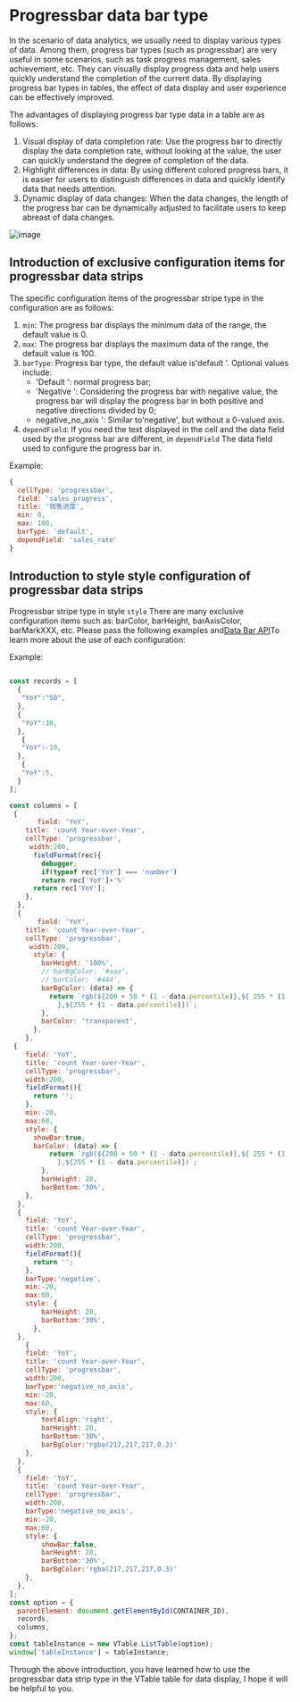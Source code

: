 # Progressbar data bar type

In the scenario of data analytics, we usually need to display various types of data. Among them, progress bar types (such as progressbar) are very useful in some scenarios, such as task progress management, sales achievement, etc. They can visually display progress data and help users quickly understand the completion of the current data. By displaying progress bar types in tables, the effect of data display and user experience can be effectively improved.

The advantages of displaying progress bar type data in a table are as follows:

1.  Visual display of data completion rate: Use the progress bar to directly display the data completion rate, without looking at the value, the user can quickly understand the degree of completion of the data.
2.  Highlight differences in data: By using different colored progress bars, it is easier for users to distinguish differences in data and quickly identify data that needs attention.
3.  Dynamic display of data changes: When the data changes, the length of the progress bar can be dynamically adjusted to facilitate users to keep abreast of data changes.

![image](https://lf9-dp-fe-cms-tos.byteorg.com/obj/bit-cloud/a222eb3ecfe32db85220dda02.png)

## Introduction of exclusive configuration items for progressbar data strips

The specific configuration items of the progressbar stripe type in the configuration are as follows:

1.  `min`: The progress bar displays the minimum data of the range, the default value is 0.
2.  `max`: The progress bar displays the maximum data of the range, the default value is 100.
3.  `barType`: Progress bar type, the default value is'default '. Optional values include:
    *   'Default ': normal progress bar;
    *   'Negative ': Considering the progress bar with negative value, the progress bar will display the progress bar in both positive and negative directions divided by 0;
    *   negative\_no\_axis ': Similar to'negative', but without a 0-valued axis.
4.  `dependField`: If you need the text displayed in the cell and the data field used by the progress bar are different, in `dependField` The data field used to configure the progress bar in.

Example:

```javascript
{
  cellType: 'progressbar',
  field: 'sales_progress',
  title: '销售进度',
  min: 0,
  max: 100,
  barType: 'default',
  dependField: 'sales_rate'
}
```

## Introduction to style style configuration of progressbar data strips

Progressbar stripe type in style `style` There are many exclusive configuration items such as: barColor, barHeight, barAxisColor, barMarkXXX, etc. Please pass the following examples and[Data Bar API](TODO)To learn more about the use of each configuration:

Example:

```javascript livedemo template=vtable

const records = [
  {
   "YoY":"50",
  },
  {
   "YoY":10,
  },
   {
   "YoY":-10,
  },
   {
   "YoY":5,
  }
];

const columns = [
 {
       field: 'YoY',
    title: 'count Year-over-Year',
    cellType: 'progressbar',
     width:200,
      fieldFormat(rec){
        debugger;
        if(typeof rec['YoY'] === 'number')
        return rec['YoY']+'%'
      return rec['YoY'];
    },
  },
  {
       field: 'YoY',
    title: 'count Year-over-Year',
    cellType: 'progressbar',
     width:200,
      style: {
        barHeight: '100%',
        // barBgColor: '#aaa',
        // barColor: '#444',
        barBgColor: (data) => {
          return `rgb(${200 + 50 * (1 - data.percentile)},${ 255 * (1 - data.percentile)
            },${255 * (1 - data.percentile)})`;
        },
        barColor: 'transparent',
      },
    },
 {
    field: 'YoY',
    title: 'count Year-over-Year',
    cellType: 'progressbar',
    width:200,
    fieldFormat(){
      return '';
    },
    min:-20,
    max:60,
    style: {
      showBar:true,
      barColor: (data) => {
          return `rgb(${200 + 50 * (1 - data.percentile)},${ 255 * (1 - data.percentile)
            },${255 * (1 - data.percentile)})`;
        },
        barHeight: 20,
        barBottom:'30%',
    },
  },
  {
    field: 'YoY',
    title: 'count Year-over-Year',
    cellType: 'progressbar',
    width:200,
    fieldFormat(){
      return '';
    },
    barType:'negative',
    min:-20,
    max:60,
    style: {
        barHeight: 20,
        barBottom:'30%',
      },
  },
    {
    field: 'YoY',
    title: 'count Year-over-Year',
    cellType: 'progressbar',
    width:200,
    barType:'negative_no_axis',
    min:-20,
    max:60,
    style: {
        textAlign:'right',
        barHeight: 20,
        barBottom:'30%',
        barBgColor:'rgba(217,217,217,0.3)'
    },
  },
  {
    field: 'YoY',
    title: 'count Year-over-Year',
    cellType: 'progressbar',
    width:200,
    barType:'negative_no_axis',
    min:-20,
    max:60,
    style: {
        showBar:false,
        barHeight: 20,
        barBottom:'30%',
        barBgColor:'rgba(217,217,217,0.3)'
    },
  },
];
const option = {
  parentElement: document.getElementById(CONTAINER_ID),
  records,
  columns,
};
const tableInstance = new VTable.ListTable(option);
window['tableInstance'] = tableInstance;
```

Through the above introduction, you have learned how to use the progressbar data strip type in the VTable table for data display, I hope it will be helpful to you.
